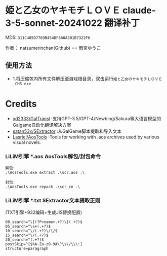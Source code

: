 # 姫と乙女のヤキモチＬＯＶＥ claude-3-5-sonnet-20241022 翻译补丁

MD5: `311C405D7769B454DF660A301B7322F6`

作者： natsumerinchan(Github) == 雨宮ゆうこ

## 使用方法
- 1.将压缩包内所有文件解压至游戏根目录，双击运行`姫と乙女のヤキモチＬＯＶＥ_CHS.exe`

# Credits

- [xd2333/GalTransl](https://github.com/xd2333/GalTransl.git) :支持GPT-3.5/GPT-4/Newbing/Sakura等大语言模型的Galgame自动化翻译解决方案
- [satan53x/SExtractor](https://github.com/satan53x/SExtractor.git) :从GalGame脚本提取和导入文本
- [Lasriel/AosTools](https://github.com/Lasriel/AosTools.git) :Tools for working with .aos archives used by various visual novels.

### LiLiM引擎 *.aos AosTools解包/封包命令
```
解包:
.\AosTools.exe extract .\scr.aos .\

封包:
.\AosTools.exe repack .\scr_cn .\
```

### LiLiM引擎 *.txt SExtractor文本提取正则
(TXT引擎+932编码+生成JIS替换配置)
```
00_search=^\[(?P<name>.+?)\](.+?)$
05_search=^\s+(.+?)$
10_search=^\/(.+?)\/\/$
15_search=^\/(.+?)$
20_search=^(.+?)$
postSkip=^[$%A-Za-z0-9#\^\s\/\\\:]
structure=paragraph
```
